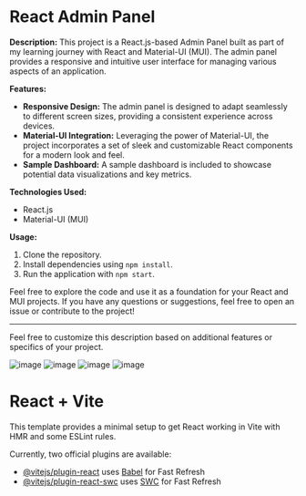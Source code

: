 # React Admin Panel

**Description:**
This project is a React.js-based Admin Panel built as part of my learning journey with React and Material-UI (MUI). The admin panel provides a responsive and intuitive user interface for managing various aspects of an application.

**Features:**
- **Responsive Design:** The admin panel is designed to adapt seamlessly to different screen sizes, providing a consistent experience across devices.
- **Material-UI Integration:** Leveraging the power of Material-UI, the project incorporates a set of sleek and customizable React components for a modern look and feel.
- **Sample Dashboard:** A sample dashboard is included to showcase potential data visualizations and key metrics.

**Technologies Used:**
- React.js
- Material-UI (MUI)

**Usage:**
1. Clone the repository.
2. Install dependencies using `npm install`.
3. Run the application with `npm start`.

Feel free to explore the code and use it as a foundation for your React and MUI projects. If you have any questions or suggestions, feel free to open an issue or contribute to the project!

---

Feel free to customize this description based on additional features or specifics of your project.

![image](https://github.com/Omkar-Potphode/React-Admin-Panel/assets/115417500/75ac6ae0-7781-476d-88e6-d3581ae6f555)
![image](https://github.com/Omkar-Potphode/React-Admin-Panel/assets/115417500/42b46e27-7c1f-462e-a95c-c121ce187ed9)
![image](https://github.com/Omkar-Potphode/React-Admin-Panel/assets/115417500/759d75ba-fb5b-4cca-8bb1-65567e2bca34)
![image](https://github.com/Omkar-Potphode/React-Admin-Panel/assets/115417500/80de5f72-0aab-418e-ac0a-34edab8cdf61)


# React + Vite

This template provides a minimal setup to get React working in Vite with HMR and some ESLint rules.

Currently, two official plugins are available:

- [@vitejs/plugin-react](https://github.com/vitejs/vite-plugin-react/blob/main/packages/plugin-react/README.md) uses [Babel](https://babeljs.io/) for Fast Refresh
- [@vitejs/plugin-react-swc](https://github.com/vitejs/vite-plugin-react-swc) uses [SWC](https://swc.rs/) for Fast Refresh

